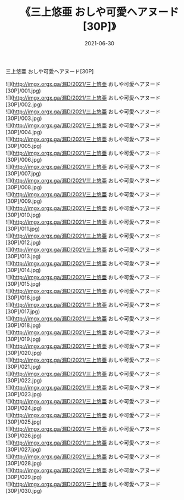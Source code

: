 ﻿---
layout: post
title:  《三上悠亜 おしや可愛ヘアヌード[30P]》
date:   2021-06-30
img: http://imgx.orgx.ga/漏D/2021/三上悠亜 おしや可愛ヘアヌード[30P]/000.jpg
categories: [美女, 清纯, 唯美]
---

三上悠亜 おしや可愛ヘアヌード[30P]

  ![](http://imgx.orgx.ga/漏D/2021/三上悠亜 おしや可愛ヘアヌード[30P]/001.jpg) <br> ![](http://imgx.orgx.ga/漏D/2021/三上悠亜 おしや可愛ヘアヌード[30P]/002.jpg) <br> ![](http://imgx.orgx.ga/漏D/2021/三上悠亜 おしや可愛ヘアヌード[30P]/003.jpg) <br> ![](http://imgx.orgx.ga/漏D/2021/三上悠亜 おしや可愛ヘアヌード[30P]/004.jpg) <br> ![](http://imgx.orgx.ga/漏D/2021/三上悠亜 おしや可愛ヘアヌード[30P]/005.jpg) <br> ![](http://imgx.orgx.ga/漏D/2021/三上悠亜 おしや可愛ヘアヌード[30P]/006.jpg) <br> ![](http://imgx.orgx.ga/漏D/2021/三上悠亜 おしや可愛ヘアヌード[30P]/007.jpg) <br> ![](http://imgx.orgx.ga/漏D/2021/三上悠亜 おしや可愛ヘアヌード[30P]/008.jpg) <br> ![](http://imgx.orgx.ga/漏D/2021/三上悠亜 おしや可愛ヘアヌード[30P]/009.jpg) <br> ![](http://imgx.orgx.ga/漏D/2021/三上悠亜 おしや可愛ヘアヌード[30P]/010.jpg) <br> ![](http://imgx.orgx.ga/漏D/2021/三上悠亜 おしや可愛ヘアヌード[30P]/011.jpg) <br> ![](http://imgx.orgx.ga/漏D/2021/三上悠亜 おしや可愛ヘアヌード[30P]/012.jpg) <br> ![](http://imgx.orgx.ga/漏D/2021/三上悠亜 おしや可愛ヘアヌード[30P]/013.jpg) <br> ![](http://imgx.orgx.ga/漏D/2021/三上悠亜 おしや可愛ヘアヌード[30P]/014.jpg) <br> ![](http://imgx.orgx.ga/漏D/2021/三上悠亜 おしや可愛ヘアヌード[30P]/015.jpg) <br> ![](http://imgx.orgx.ga/漏D/2021/三上悠亜 おしや可愛ヘアヌード[30P]/016.jpg) <br> ![](http://imgx.orgx.ga/漏D/2021/三上悠亜 おしや可愛ヘアヌード[30P]/017.jpg) <br> ![](http://imgx.orgx.ga/漏D/2021/三上悠亜 おしや可愛ヘアヌード[30P]/018.jpg) <br> ![](http://imgx.orgx.ga/漏D/2021/三上悠亜 おしや可愛ヘアヌード[30P]/019.jpg) <br> ![](http://imgx.orgx.ga/漏D/2021/三上悠亜 おしや可愛ヘアヌード[30P]/020.jpg) <br> ![](http://imgx.orgx.ga/漏D/2021/三上悠亜 おしや可愛ヘアヌード[30P]/021.jpg) <br> ![](http://imgx.orgx.ga/漏D/2021/三上悠亜 おしや可愛ヘアヌード[30P]/022.jpg) <br> ![](http://imgx.orgx.ga/漏D/2021/三上悠亜 おしや可愛ヘアヌード[30P]/023.jpg) <br> ![](http://imgx.orgx.ga/漏D/2021/三上悠亜 おしや可愛ヘアヌード[30P]/024.jpg) <br> ![](http://imgx.orgx.ga/漏D/2021/三上悠亜 おしや可愛ヘアヌード[30P]/025.jpg) <br> ![](http://imgx.orgx.ga/漏D/2021/三上悠亜 おしや可愛ヘアヌード[30P]/026.jpg) <br> ![](http://imgx.orgx.ga/漏D/2021/三上悠亜 おしや可愛ヘアヌード[30P]/027.jpg) <br> ![](http://imgx.orgx.ga/漏D/2021/三上悠亜 おしや可愛ヘアヌード[30P]/028.jpg) <br> ![](http://imgx.orgx.ga/漏D/2021/三上悠亜 おしや可愛ヘアヌード[30P]/029.jpg) <br> ![](http://imgx.orgx.ga/漏D/2021/三上悠亜 おしや可愛ヘアヌード[30P]/030.jpg) <br>